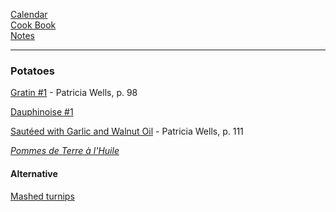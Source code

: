 [Calendar](https://github.com/vmsmith/EDT/blob/master/calendar.md)  
[Cook Book](https://github.com/vmsmith/CookBook/blob/master/README.md)  
[Notes](https://github.com/vmsmith/CookBook/blob/master/notes.md)  

-----  

### Potatoes    

[Gratin #1](https://github.com/vmsmith/CookBook/blob/master/potatoes_gratin1.md) - Patricia Wells, p. 98    

[Dauphinoise #1](https://github.com/vmsmith/CookBook/blob/master/potatoes_dauphinoise1.md) 

[Sautéed with Garlic and Walnut Oil]() - Patricia Wells, p. 111  

[*Pommes de Terre à l'Huile*](https://github.com/vmsmith/CookBook/blob/master/potatoes_pommes_de_terre_huile.md)

#### Alternative  

[Mashed turnips](https://github.com/vmsmith/CookBook/blob/master/veg_turnips_mashed.md)   
